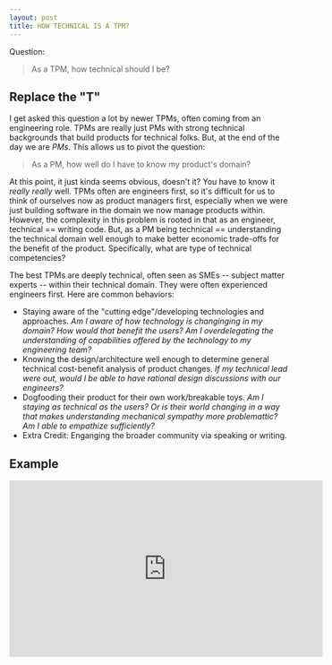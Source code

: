```yaml
---
layout: post
title: HOW TECHNICAL IS A TPM?
---
```


Question:

>As a TPM, how technical should I be?

## Replace the "T"

I get asked this question a lot by newer TPMs, often coming from an engineering role. TPMs are really just PMs with strong technical backgrounds that build products for technical folks.  But, at the end of the day we are _PMs_.  This allows us to pivot the question:

>As a PM, how well do I have to know my product's domain?

At this point, it just kinda seems obvious, doesn't it?  You have to know it _really really_ well. TPMs often are engineers first, so it's difficult for us to think of ourselves now as product managers first, especially when we were just building software in the domain we now manage products within. However, the complexity in this problem is rooted in that as an engineer, technical == writing code.  But, as a PM being technical == understanding the technical domain well enough to make better economic trade-offs for the benefit of the product.  Specifically, what are type of technical competencies?

The best TPMs are deeply technical, often seen as SMEs -- subject matter experts -- within their technical domain.  They were often experienced engineers first.  Here are common behaviors:

- Staying aware of the "cutting edge"/developing technologies and approaches.  _Am I aware of how technology is changinging in my domain?  How would that benefit the users?  Am I overdelegating the understanding of capabilities offered by the technology to my engineering team?_
- Knowing the design/architecture well enough to determine general technical cost-benefit analysis of product changes. _If my technical lead were out, would I be able to have rational design discussions with our engineers?_
- Dogfooding their product for their own work/breakable toys. _Am I staying as technical as the users?  Or is their world changing in a way that makes understanding mechanical sympathy more problemattic? Am I able to empathize sufficiently?_
- Extra Credit: Enganging the broader community via speaking or writing.

## Example


<iframe width="560" height="315" src="https://www.youtube.com/embed/Oh5oC98ztvI" title="YouTube video player" frameborder="0" allow="accelerometer; autoplay; clipboard-write; encrypted-media; gyroscope; picture-in-picture" allowfullscreen></iframe>


